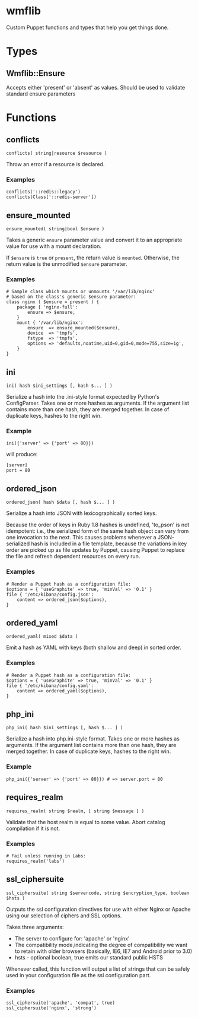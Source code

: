 # wmflib

Custom Puppet functions and types that help you get things done.

# Types

## Wmflib::Ensure
Accepts either 'present' or 'absent' as values.
Should be used to validate standard ensure parameters

# Functions

## conflicts

`conflicts( string|resource $resource )`

Throw an error if a resource is declared.

### Examples

    conflicts('::redis::legacy')
    conflicts(Class['::redis-server'])

## ensure_mounted

`ensure_mounted( string|bool $ensure )`

Takes a generic `ensure` parameter value and convert it to an
appropriate value for use with a mount declaration.

If `$ensure` is `true` or `present`, the return value is `mounted`.
Otherwise, the return value is the unmodified `$ensure` parameter.

### Examples

    # Sample class which mounts or unmounts '/var/lib/nginx'
    # based on the class's generic $ensure parameter:
    class nginx ( $ensure = present ) {
        package { 'nginx-full':
            ensure => $ensure,
        }
        mount { '/var/lib/nginx':
            ensure  => ensure_mounted($ensure),
            device  => 'tmpfs',
            fstype  => 'tmpfs',
            options => 'defaults,noatime,uid=0,gid=0,mode=755,size=1g',
        }
    }


## ini

`ini( hash $ini_settings [, hash $... ] )`

Serialize a hash into the .ini-style format expected by Python's
ConfigParser. Takes one or more hashes as arguments. If the argument
list contains more than one hash, they are merged together. In case of
duplicate keys, hashes to the right win.

### Example

    ini({'server' => {'port' => 80}})

will produce:

    [server]
    port = 80


## ordered_json

`ordered_json( hash $data [, hash $... ] )`

Serialize a hash into JSON with lexicographically sorted keys.

Because the order of keys in Ruby 1.8 hashes is undefined, 'to_pson'
is not idempotent: i.e., the serialized form of the same hash object
can vary from one invocation to the next. This causes problems
whenever a JSON-serialized hash is included in a file template,
because the variations in key order are picked up as file updates by
Puppet, causing Puppet to replace the file and refresh dependent
resources on every run.

### Examples

    # Render a Puppet hash as a configuration file:
    $options = { 'useGraphite' => true, 'minVal' => '0.1' }
    file { '/etc/kibana/config.json':
        content => ordered_json($options),
    }


## ordered_yaml

`ordered_yaml( mixed $data )`

Emit a hash as YAML with keys (both shallow and deep) in sorted order.

### Examples

    # Render a Puppet hash as a configuration file:
    $options = { 'useGraphite' => true, 'minVal' => '0.1' }
    file { '/etc/kibana/config.yaml':
        content => ordered_yaml($options),
    }


## php_ini

`php_ini( hash $ini_settings [, hash $... ] )`

Serialize a hash into php.ini-style format. Takes one or more hashes as
arguments. If the argument list contains more than one hash, they are
merged together. In case of duplicate keys, hashes to the right win.

### Example

    php_ini({'server' => {'port' => 80}}) # => server.port = 80


## requires_realm

`requires_realm( string $realm, [ string $message ] )`

Validate that the host realm is equal to some value.
Abort catalog compilation if it is not.

### Examples

    # Fail unless running in Labs:
    requires_realm('labs')


## ssl_ciphersuite

`ssl_ciphersuite( string $servercode, string $encryption_type, boolean $hsts )`

Outputs the ssl configuration directives for use with either Nginx
or Apache using our selection of ciphers and SSL options.

Takes three arguments:

- The server to configure for: 'apache' or 'nginx'
- The compatibility mode,indicating the degree of compatibility we
  want to retain with older browsers (basically, IE6, IE7 and
  Android prior to 3.0)
- hsts - optional boolean, true emits our standard public HSTS

Whenever called, this function will output a list of strings that
can be safely used in your configuration file as the ssl
configuration part.

### Examples

    ssl_ciphersuite('apache', 'compat', true)
    ssl_ciphersuite('nginx', 'strong')
